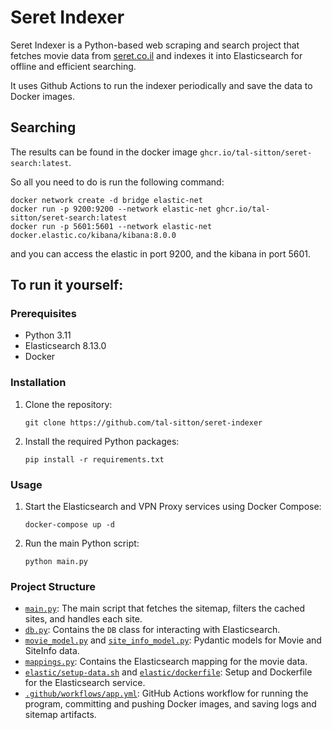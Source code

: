 # Seret Indexer

Seret Indexer is a Python-based web scraping and search project that fetches movie data
from [seret.co.il](https://www.seret.co.il) and indexes it into Elasticsearch for offline and efficient searching.

It uses Github Actions to run the indexer periodically and save the data to Docker images.

## Searching

The results can be found in the docker image `ghcr.io/tal-sitton/seret-search:latest`.

So all you need to do is run the following command:

```docke
docker network create -d bridge elastic-net
docker run -p 9200:9200 --network elastic-net ghcr.io/tal-sitton/seret-search:latest
docker run -p 5601:5601 --network elastic-net docker.elastic.co/kibana/kibana:8.0.0
```

and you can access the elastic in port 9200, and the kibana in port 5601.

## To run it yourself:

### Prerequisites

- Python 3.11
- Elasticsearch 8.13.0
- Docker

### Installation

1. Clone the repository:
   ```
   git clone https://github.com/tal-sitton/seret-indexer
   ```
2. Install the required Python packages:
   ```
   pip install -r requirements.txt
   ```

### Usage

1. Start the Elasticsearch and VPN Proxy services using Docker Compose:
   ```
   docker-compose up -d
   ```
2. Run the main Python script:
   ```
   python main.py
   ```

### Project Structure

- [`main.py`](main.py): The main script that fetches the sitemap, filters the cached sites, and handles each site.
- [`db.py`](db.py): Contains the `DB` class for interacting with Elasticsearch.
- [`movie_model.py`](movie_model.py) and [`site_info_model.py`](site_info_model.py): Pydantic models for Movie and
  SiteInfo data.
- [`mappings.py`](mappings.py): Contains the Elasticsearch mapping for the movie data.
- [`elastic/setup-data.sh`](elastic/setup-data.sh) and [`elastic/dockerfile`](elastic/dockerfile): Setup and Dockerfile
  for the Elasticsearch service.
- [`.github/workflows/app.yml`](.github/workflows/app.yml): GitHub Actions workflow for running the program, committing
  and pushing Docker images,
  and saving logs and sitemap artifacts.